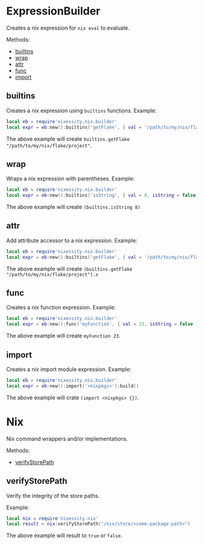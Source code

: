 # ExpressionBuilder

Creates a nix expression for `nix eval` to evaluate.

Methods:

- [builtins](#builtins)
- [wrap](#wrap)
- [attr](#attr)
- [func](#func)
- [import](#import)

## builtins

Creates a nix expression using `builtins` functions.
Example:

```lua
local eb = require'nixessity.nix.builder'
local expr = eb:new():builtins('getFlake', { val = '/path/to/my/nix/flake/project', isString = true }):build()
```

The above example will create `builtins.getFlake "/path/to/my/nix/flake/project"`.

## wrap

Wraps a nix expression with parentheses.
Example:

```lua
local eb = require'nixessity.nix.builder'
local expr = eb:new():builtins('isString', { val = 8, isString = false }):wrap():build()
```

The above example will create `(builtins.isString 8)`

## attr

Add attribute accessor to a nix expression.
Example:

```lua
local eb = require'nixessity.nix.builder'
local expr = eb:new():builtins('getFlake', { val = '/path/to/my/nix/flake/project', isString = true }):wrap():attr('x'):build()
```

The above example will create `(builtins.getFlake "/path/to/my/nix/flake/project").x`

## func

Creates a nix function expression.
Example:

```lua
local eb = require'nixessity.nix.builder'
local expr = eb:new():func('myFunction', { val = 23, isString = false }):build()
```

The above example will create `myFunction 23`.

## import

Creates a nix import module expression.
Example:

```lua
local eb = require'nixessity.nix.builder'
local expr = eb:new():import('<nixpkgs>'):build()
```

The above example will crate `(import <nixpkgs> {})`.

# Nix

Nix command wrappers and/or implementations.

Methods:

- [verifyStorePath](#verifystorepath)

## verifyStorePath

Verify the integrity of the store paths.

Example:

```lua
local nix = require'nixessity.nix'
local result = nix:verifyStorePath("/nix/store/<some-package-path>")
```

The above example will result to `true` or `false`.
